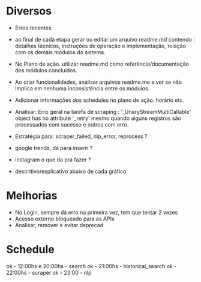 # Diversos
* Erros recentes
* ao final de cada etapa gerar ou editar um arquivo readme.md contendo : detalhes técnicos, instruções de operação e implementação, relação com os demais módulos do sistema.
* No Plano de ação. utilizar readme.md como referência/documentação dos módulos concluídos.
* Ao criar funcionalidades, analisar arquivos readme.me e ver se não implica em nenhuma inconsistência entre os módulos.
* Adicionar informações dos schedules no plano de ação. horário etc.
* Analisar: Erro geral na tarefa de scraping : '_UnaryStreamMultiCallable' object has no attribute '_retry' mesmo quando alguns registros são processados com sucesso e outros com erro.
* Estratégia para:  scraper_failed, nlp_error, reprocess ? 

* google trends, dá para inserir ?
* instagram o que da pra fazer ?
* descritivo/explicativo abaixo de cada gráfico 

# Melhorias
* No Login, sempre dá erro na primeira vez, tem que tentar 2 vezes
* Acesso externo bloqueado para as APIs
* Analisar, remover e evitar deprecad

# Schedule
ok - 12:00hs e 20:00hs  - search
ok - 21:00hs            - historical_search
ok - 22:00hs            - scraper
ok - 23:00              - nlp

